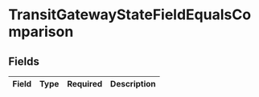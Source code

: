# TransitGatewayStateFieldEqualsComparison


## Fields

| Field       | Type        | Required    | Description |
| ----------- | ----------- | ----------- | ----------- |